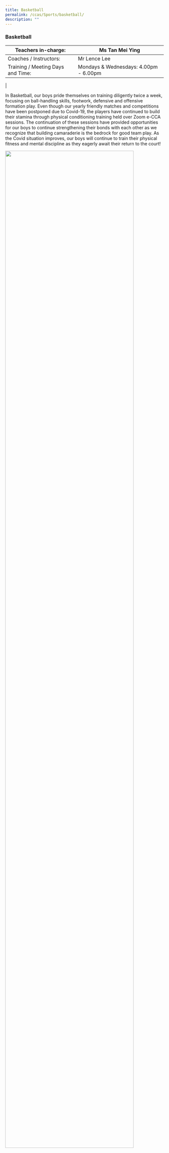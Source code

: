 ```yaml
---
title: Basketball
permalink: /ccas/Sports/basketball/
description: ""
---
```

### Basketball

| Teachers in-charge: | Ms Tan Mei Ying |
|---|---|
| Coaches / Instructors: | Mr Lence Lee |
| Training / Meeting Days and Time: | Mondays &amp; Wednesdays: 4.00pm - 6.00pm |
|

In Basketball, our boys pride themselves on training diligently twice a week, focusing on ball-handling skills, footwork, defensive and offensive formation play. Even though our yearly friendly matches and competitions have been postponed due to Covid-19, the players have continued to build their stamina through physical conditioning training held over Zoom e-CCA sessions. The continuation of these sessions have provided opportunities for our boys to continue strengthening their bonds with each other as we recognize that building camaraderie is the bedrock for good team play. As the Covid situation improves, our boys will continue to train their physical fitness and mental discipline as they eagerly await their return to the court!

<img src="/images/bball%201.jpg" style="width:90%">
<img src="/images/bball%202.jpg" style="width:85%">
		 
#### Achievements
1.West Zone B and C Boys Basketball Tournament 2019 <br>
2.Chua Yu You (4E4) was selected for the Singapore U16 National Basketball Team

#### Activities

Our basketball boys and teachers-in-charge form a very tightly-knit group. The boys work hard towards the training direction set by the teachers, focusing on their personal mastery, as well as team play design, to improve their effectiveness and strengths. They also adhere closely to the fitness and diet programmes the teachers drew up to help them grow physically.

They believe in reaching out to the community and played their part in our school Zest celebration. They put up a game booth that was crowded throughout the Zest event and thoroughly enjoyed themselves while engaging the public.

#### Our Alumni achievements

1. Jason Lee (graduated 2013, B Boys Captain) was commissioned as Infantry Army Officer  
2. Cornor Chua (graduated 2012, B Boys Vice-Captain) in OCS, training to be UAV pilot.  
3. Wisely (graduated in 2012, B Boys Captain) in OCS, training to be C3 pilot.  
4. Kah Yeow (graduated in 2012, B Boys Vice-Captain) in OCS professional team.

![](/images/bball%203.jpg)

#### Activities

![](/images/bball%204.jpg)
![](/images/bball%205.jpg)
![](/images/bball%206.jpg)

Our basketball boys and teachers-in-charge form a very tightly-knit group. The boys work hard towards the training direction set by the teachers, focusing on their personal mastery, as well as team play design, to improve their effectiveness and strengths. They also adhere closely to the fitness and diet programmes the teachers drew up to help them grow physically.

<img src="/images/bball%207.jpg" style="width:45%">

They believe in reaching out to the community and played their part in our school Zest celebration. They put up a game booth that was crowded throughout the Zest event and thoroughly enjoyed themselves while engaging the public.

![](/images/bball%208.jpg)